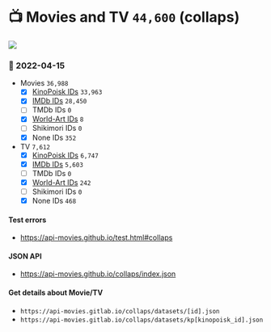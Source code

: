 # :tv: Movies and TV `44,600` (collaps)

<a href="https://API-Movies.github.io"><img src="https://API-Movies.github.io/banner.png?cache"></a>

### :date: 2022-04-15
- Movies `36,988`
  - [x] <a href="https://API-Movies.github.io/collaps/movie_kinopoisk_ids.json">KinoPoisk IDs</a> `33,963`
  - [x] <a href="https://API-Movies.github.io/collaps/movie_imdb_ids.json">IMDb IDs</a> `28,450`
  - [ ] TMDb IDs `0`
  - [x] <a href="https://API-Movies.github.io/collaps/movie_world_art_ids.json">World-Art IDs</a> `8`
  - [ ] Shikimori IDs `0`
  - [x] None IDs `352`
- TV `7,612`
  - [x] <a href="https://API-Movies.github.io/collaps/tv_kinopoisk_ids.json">KinoPoisk IDs</a> `6,747`
  - [x] <a href="https://API-Movies.github.io/collaps/tv_imdb_ids.json">IMDb IDs</a> `5,603`
  - [ ] TMDb IDs `0`
  - [x] <a href="https://API-Movies.github.io/collaps/tv_world_art_ids.json">World-Art IDs</a> `242`
  - [ ] Shikimori IDs `0`
  - [x] None IDs `468`
#### Test errors
- <a href='https://api-movies.github.io/test.html#collaps'>https://api-movies.github.io/test.html#collaps</a>
#### JSON API
- <a href='https://api-movies.github.io/collaps/index.json'>https://api-movies.github.io/collaps/index.json</a>
#### Get details about Movie/TV
- `https://api-movies.gitlab.io/collaps/datasets/[id].json`
- `https://api-movies.gitlab.io/collaps/datasets/kp[kinopoisk_id].json`
